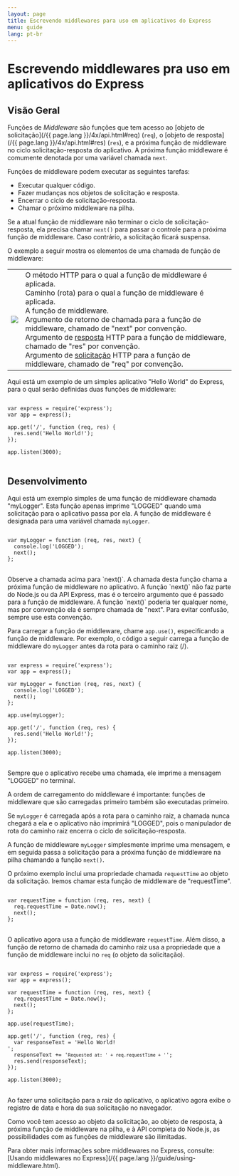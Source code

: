 ```yaml
---
layout: page
title: Escrevendo middlewares para uso em aplicativos do Express
menu: guide
lang: pt-br
---
```


# Escrevendo middlewares pra uso em aplicativos do Express

<h2>Visão Geral</h2>

Funções de *Middleware* são funções que tem acesso
ao [objeto de solicitação](/{{ page.lang }}/4x/api.html#req)
(`req`), o [objeto de resposta](/{{ page.lang }}/4x/api.html#res)
(`res`), e a próxima função de middleware no ciclo
solicitação-resposta do aplicativo. A próxima função middleware é
comumente denotada por uma variável chamada `next`.

Funções de middleware podem executar as seguintes tarefas:

* Executar qualquer código.
* Fazer mudanças nos objetos de solicitação e resposta.
* Encerrar o ciclo de solicitação-resposta.
* Chamar o próximo middleware na pilha.

Se a atual função de middleware não terminar o ciclo de
solicitação-resposta, ela precisa chamar `next()`
para passar o controle para a próxima função de middleware. Caso
contrário, a solicitação ficará suspensa.

O exemplo a seguir mostra os elementos de uma chamada de função de middleware:

<table id="mw-fig"> 
<tr><td id="mw-fig-imgcell">
<img src="/images/express-mw.png" id="mw-fig-img" />
</td>
<td class="mw-fig-callouts">
<div class="callout" id="callout1">O método HTTP para o qual a função de middleware é aplicada.</div>

<div class="callout" id="callout2">Caminho (rota) para o qual a função de middleware é aplicada.</div>

<div class="callout" id="callout3">A função de middleware.</div>

<div class="callout" id="callout4">Argumento de retorno de chamada para a função de middleware, chamado de "next" por convenção.</div>

<div class="callout" id="callout5">Argumento de <a href="/{{page.lang}}/4x/api.html#res">resposta</a> HTTP para a função de middleware, chamado de "res" por convenção.</div>

<div class="callout" id="callout6">Argumento de <a href="/{{page.lang}}/4x/api.html#req">solicitação</a> HTTP para a função de middleware, chamado de "req" por convenção.</div>
</td></tr>
</table>

Aqui está um exemplo de um simples aplicativo "Hello World" do
Express, para o qual serão definidas duas funções de middleware:

<pre>
<code class="language-javascript" translate="no">
var express = require('express');
var app = express();

app.get('/', function (req, res) {
  res.send('Hello World!');
});

app.listen(3000);
</code>
</pre>

<h2>Desenvolvimento</h2>

Aqui está um exemplo simples de uma função de middleware chamada "myLogger". Esta
função apenas imprime "LOGGED" quando uma solicitação para o aplicativo passa por ela. A
função de middleware é designada para uma variável chamada `myLogger`.

<pre>
<code class="language-javascript" translate="no">
var myLogger = function (req, res, next) {
  console.log('LOGGED');
  next();
};
</code>
</pre>

<div class="doc-box doc-notice" markdown="1">
Observe a chamada acima para `next()`.  A chamada
desta função chama a próxima função de middleware no aplicativo.
A função `next()` não faz parte do Node.js
ou da API Express, mas é o terceiro argumento que é passado para a
função de middleware. A função `next()` poderia ter
qualquer nome, mas por convenção ela é sempre chamada de "next". Para
evitar confusão, sempre use esta convenção.
</div>

Para carregar a função de middleware, chame `app.use()`, especificando a função de middleware.
Por exemplo, o código a seguir carrega a função de middleware do `myLogger` antes da rota para o caminho raiz (/).

<pre>
<code class="language-javascript" translate="no">
var express = require('express');
var app = express();

var myLogger = function (req, res, next) {
  console.log('LOGGED');
  next();
};

app.use(myLogger);

app.get('/', function (req, res) {
  res.send('Hello World!');
});

app.listen(3000);
</code>
</pre>

Sempre que o aplicativo recebe uma chamada, ele imprime a mensagem "LOGGED" no terminal.

A ordem de carregamento do middleware é importante: funções de middleware que são carregadas primeiro também são executadas primeiro.


Se `myLogger` é carregada após a rota para o
caminho raiz, a chamada nunca chegará a ela e o aplicativo não
imprimirá "LOGGED", pois o manipulador de rota do caminho raiz
encerra o ciclo de solicitação-resposta.

A função de middleware `myLogger` simplesmente imprime uma mensagem, e em seguida passa a solicitação para a próxima
função de middleware na pilha chamando a função `next()`.

O próximo exemplo inclui uma propriedade chamada
`requestTime` ao objeto da solicitação. Iremos
chamar esta função de middleware de "requestTime".

<pre>
<code class="language-javascript" translate="no">
var requestTime = function (req, res, next) {
  req.requestTime = Date.now();
  next();
};
</code>
</pre>

O aplicativo agora usa a função de middleware `requestTime`. Além
disso, a função de retorno de chamada do caminho raiz usa a
propriedade que a função de middleware inclui no
`req` (o objeto da solicitação).

<pre>
<code class="language-javascript" translate="no">
var express = require('express');
var app = express();

var requestTime = function (req, res, next) {
  req.requestTime = Date.now();
  next();
};

app.use(requestTime);

app.get('/', function (req, res) {
  var responseText = 'Hello World!<br>';
  responseText += '<small>Requested at: ' + req.requestTime + '</small>';
  res.send(responseText);
});

app.listen(3000);
</code>
</pre>

Ao fazer uma solicitação para a raiz do aplicativo, o
aplicativo agora exibe o registro de data e hora da sua solicitação
no navegador.

Como você tem acesso ao objeto da solicitação, ao objeto de
resposta, à próxima função de middleware na pilha, e à API completa do
Node.js, as possibilidades com as funções de middleware são ilimitadas.

Para obter mais informações sobre middlewares no Express,
consulte: [Usando
middlewares no Express](/{{ page.lang }}/guide/using-middleware.html).
